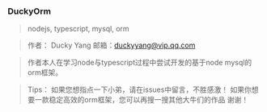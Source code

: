 <!--
 * @Author: Ducky Yang
 * @Date: 2021-01-24 08:45:33
 * @LastEditTime: 2021-01-25 18:02:51
 * @LastEditors: Ducky Yang
 * @Description: In User Settings Edit
 * @FilePath: \FastMysqlOrm\README.md
-->
### DuckyOrm

> nodejs, typescript, mysql, orm

> 作者： Ducky Yang
> 邮箱：duckyyang@vip.qq.com

> 作者本人在学习node与typescript过程中尝试开发的基于node mysql的orm框架。

> Tips：
> 如果您想指点一下小弟，请在issues中留言，不胜感激！
> 如果你想要一款稳定高效的orm框架，您可以再搜一搜其他大牛们的作品
> 谢谢！
